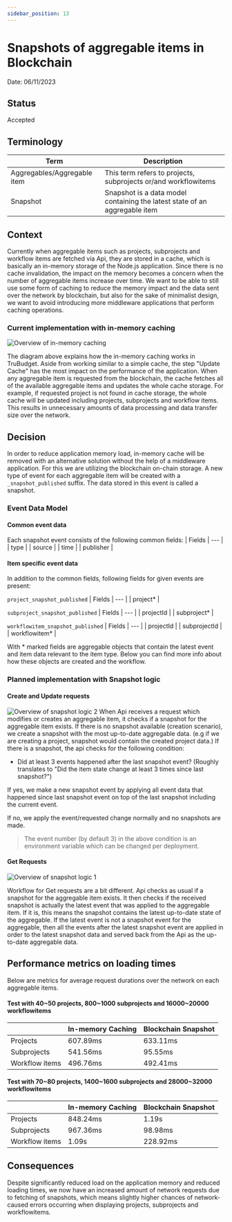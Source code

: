 ```yaml
---
sidebar_position: 13
---
```


# Snapshots of aggregable items in Blockchain

Date: 06/11/2023

## Status

Accepted


## Terminology
| Term | Description |
--- | --- |
Aggregables/Aggregable item | This term refers to projects, subprojects or/and workflowitems |
| Snapshot | Snapshot is a data model containing the latest state of an aggregable item |

## Context

Currently when aggregable items such as projects, subprojects and workflow items are fetched via Api, they are stored in a cache, which is basically an in-memory storage of the Node.js application. Since there is no cache invalidation, the impact on the memory becomes a concern when the number of aggregable items increase over time. We want to be able to still use some form of caching to reduce the memory impact and the data sent over the network by blockchain, but also for the sake of minimalist design, we want to avoid introducing more middleware applications that perform caching operations.

### Current implementation with in-memory caching
![Overview of in-memory caching](./img/0013-in-memory-caching.png)

The diagram above explains how the in-memory caching works in TruBudget. Aside from working similar to a simple cache, the step "Update Cache" has the most impact on the performance of the application. When any aggregable item is requested from the blockchain, the cache fetches all of the available aggregable items and updates the whole cache storage. For example, if requested project is not found in cache storage, the whole cache will be updated including projects, subprojects and workflow items. This results in unnecessary amounts of data processing and data transfer size over the network.

## Decision

In order to reduce application memory load, in-memory cache will be removed with an alternative solution without the help of a middleware application. For this we are utilizing the blockchain on-chain storage. A new type of event for each aggregable item will be created with a `_snapshot_published` suffix. The data stored in this event is called a snapshot.

### Event Data Model
#### Common event data
Each snapshot event consists of the following common fields:
| Fields |
--- |
| type |
| source |
| time |
| publisher |

#### Item specific event data
In addition to the common fields, following fields for given events are present:

`project_snapshot_published`
| Fields |
--- |
| project* | 

`subproject_snapshot_published`
| Fields |
--- |
| projectId |
| subproject* |

`workflowitem_snapshot_published`
| Fields |
--- |
| projectId |
| subprojectId |
| workflowitem* |

With * marked fields are aggregable objects that contain the latest event and item data relevant to the item type. Below you can find more info about how these objects are created and the workflow.


### Planned implementation with Snapshot logic

#### Create and Update requests

![Overview of snapshot logic 2](./img/0013-snapshot-logic-2a.png)
When Api receives a request which modifies or creates an aggregable item, it checks if a snapshot for the aggregable item exists. If there is no snapshot available (creation scenario), we create a snapshot with the most up-to-date aggregable data. (e.g if we are creating a project, snapshot would contain the created project data.) If there is a snapshot, the api checks for the following condition:

* Did at least 3 events happened after the last snapshot event? (Roughly translates to "Did the item state change at least 3 times since last snapshot?")

If yes, we make a new snapshot event by applying all event data that happened since last snapshot event on top of the last snapshot including the current event.

If no, we apply the event/requested change normally and no snapshots are made.

> The event number (by default 3) in the above condition is an environment variable which can be changed per deployment.

#### Get Requests

![Overview of snapshot logic 1](./img/0013-snapshot-logic-1.png)

Workflow for Get requests are a bit different. Api checks as usual if a snapshot for the aggregable item exists. It then checks if the received snapshot is actually the latest event that was applied to the aggregable item. If it is, this means the snapshot contains the latest up-to-date state of the aggregable. If the latest event is not a snapshot event for the aggregable, then all the events after the latest snapshot event are applied in order to the latest snapshot data and served back from the Api as the up-to-date aggregable data.


## Performance metrics on loading times
Below are metrics for average request durations over the network on each aggregable items.

#### Test with 40~50 projects, 800~1000 subprojects and 16000~20000 workflowitems 

| | In-memory Caching | Blockchain Snapshot
--- | --- | ---
| Projects | 607.89ms | 633.11ms |
| Subprojects | 541.56ms | 95.55ms |
| Workflow items | 496.76ms | 492.41ms |

#### Test with 70~80 projects, 1400~1600 subprojects and 28000~32000 workflowitems 

| | In-memory Caching | Blockchain Snapshot
--- | --- | ---
| Projects | 848.24ms | 1.19s |
| Subprojects | 967.36ms | 98.98ms |
| Workflow items | 1.09s | 228.92ms |

## Consequences

Despite significantly reduced load on the application memory and reduced loading times, we now have an increased amount of network requests due to fetching of snapshots, which means slightly higher chances of network-caused errors occurring when displaying projects, subprojects and workflowitems.
